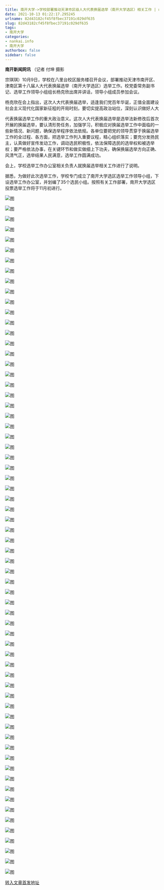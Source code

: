 ```yaml
---
title: 南开大学->学校部署推动天津市区级人大代表换届选举（南开大学选区）相关工作 | nankai.info
date: 2021-10-13 01:22:17.295245
urlname: 82d43182cf45f8fbec37191c029df635
slug: 82d43182cf45f8fbec37191c029df635
tags: 
- 南开大学
categories:
- nankai.info
- 南开大学
authorbox: false
sidebar: false
---
```

**南开新闻网讯** （记者 付坤 摄影

宗琪琪）10月9日，学校在八里台校区服务楼召开会议，部署推动天津市南开区、津南区第十八届人大代表换届选举（南开大学选区）选举工作。校党委常务副书记、选举工作领导小组组长杨克欣出席并讲话，领导小组成员参加会议。

杨克欣在会上指出，这次人大代表换届选举，适逢我们党百年华诞，正值全面建设社会主义现代化国家新征程的开局时刻，要切实提高政治站位，深刻认识做好人大
<!--more-->
代表换届选举工作的重大政治意义。这次人大代表换届选举是选举法新修改后首次开展的换届选举，要认清形势任务，加强学习，积极应对换届选举工作中面临的一些新情况、新问题，确保选举程序依法依规。各单位要把党的领导贯穿于换届选举工作的全过程、各方面，把选举工作列入重要议程，精心组织落实；要充分发扬民主，认真做好宣传发动工作，调动选民积极性，依法保障选民的选举权和被选举权；要严格依法办事，在关键环节和做实做细上下功夫，确保换届选举方向正确、风清气正，选举结果人民满意，选举工作圆满成功。

会上，学校选举工作办公室相关负责人就换届选举相关工作进行了说明。

据悉，为做好此次选举工作，学校专门成立了南开大学选区选举工作领导小组，下设选举工作办公室，并划编了35个选民小组。按照有关工作部署，南开大学选区投票选举工作将于11月初进行。

![图](http://news.nankai.edu.cn/ywsd/system/2021/10/10/g)

![图](http://news.nankai.edu.cn/ywsd/system/2021/10/10/p)

![图](http://news.nankai.edu.cn/ywsd/system/2021/10/10/j)

![图](http://news.nankai.edu.cn/ywsd/system/2021/10/10/)

![图](http://news.nankai.edu.cn/ywsd/system/2021/10/10/5)

![图](http://news.nankai.edu.cn/ywsd/system/2021/10/10/6)

![图](http://news.nankai.edu.cn/ywsd/system/2021/10/10/0)

![图](http://news.nankai.edu.cn/ywsd/system/2021/10/10/4)

![图](http://news.nankai.edu.cn/ywsd/system/2021/10/10/d)

![图](http://news.nankai.edu.cn/ywsd/system/2021/10/10/9)

![图](http://news.nankai.edu.cn/ywsd/system/2021/10/10/0)

![图](http://news.nankai.edu.cn/ywsd/system/2021/10/10/7)

![图](http://news.nankai.edu.cn/ywsd/system/2021/10/10/_)

![图](http://news.nankai.edu.cn/ywsd/system/2021/10/10/6)

![图](http://news.nankai.edu.cn/ywsd/system/2021/10/10/8)

![图](http://news.nankai.edu.cn/ywsd/system/2021/10/10/9)

![图](http://news.nankai.edu.cn/ywsd/system/2021/10/10/1)

![图](http://news.nankai.edu.cn/ywsd/system/2021/10/10/4)

![图](http://news.nankai.edu.cn/ywsd/system/2021/10/10/0)

![图](http://news.nankai.edu.cn/ywsd/system/2021/10/10/0)

![图](http://news.nankai.edu.cn/ywsd/system/2021/10/10/0)

![图](http://news.nankai.edu.cn/ywsd/system/2021/10/10/3)

![图](http://news.nankai.edu.cn/ywsd/system/2021/10/10/0)

![图](http://news.nankai.edu.cn/ywsd/system/2021/10/10/0)

![图](http://news.nankai.edu.cn/)

![图](http://news.nankai.edu.cn/ywsd/system/2021/10/10/9)

![图](http://news.nankai.edu.cn/ywsd/system/2021/10/10/1)

![图](http://news.nankai.edu.cn/ywsd/system/2021/10/10/4)

![图](http://news.nankai.edu.cn/)

![图](http://news.nankai.edu.cn/ywsd/system/2021/10/10/0)

![图](http://news.nankai.edu.cn/ywsd/system/2021/10/10/0)

![图](http://news.nankai.edu.cn/ywsd/system/2021/10/10/0)

![图](http://news.nankai.edu.cn/)

![图](http://news.nankai.edu.cn/ywsd/system/2021/10/10/3)

![图](http://news.nankai.edu.cn/ywsd/system/2021/10/10/0)

![图](http://news.nankai.edu.cn/ywsd/system/2021/10/10/0)

![图](http://news.nankai.edu.cn/)

![图](http://news.nankai.edu.cn/ywsd/system/2021/10/10/c)

![图](http://news.nankai.edu.cn/ywsd/system/2021/10/10/i)

![图](http://news.nankai.edu.cn/ywsd/system/2021/10/10/p)

![图](http://news.nankai.edu.cn/)

![图](http://news.nankai.edu.cn/ywsd/system/2021/10/10/n)

![图](http://news.nankai.edu.cn/ywsd/system/2021/10/10/c)

![图](http://news.nankai.edu.cn/ywsd/system/2021/10/10/)

![图](http://news.nankai.edu.cn/ywsd/system/2021/10/10/u)

![图](http://news.nankai.edu.cn/ywsd/system/2021/10/10/d)

![图](http://news.nankai.edu.cn/ywsd/system/2021/10/10/e)

![图](http://news.nankai.edu.cn/ywsd/system/2021/10/10/)

![图](http://news.nankai.edu.cn/ywsd/system/2021/10/10/i)

![图](http://news.nankai.edu.cn/ywsd/system/2021/10/10/a)

![图](http://news.nankai.edu.cn/ywsd/system/2021/10/10/k)

![图](http://news.nankai.edu.cn/ywsd/system/2021/10/10/n)

![图](http://news.nankai.edu.cn/ywsd/system/2021/10/10/a)

![图](http://news.nankai.edu.cn/ywsd/system/2021/10/10/n)

![图](http://news.nankai.edu.cn/ywsd/system/2021/10/10/)

![图](http://news.nankai.edu.cn/ywsd/system/2021/10/10/s)

![图](http://news.nankai.edu.cn/ywsd/system/2021/10/10/w)

![图](http://news.nankai.edu.cn/ywsd/system/2021/10/10/e)

![图](http://news.nankai.edu.cn/ywsd/system/2021/10/10/n)

![图](http://news.nankai.edu.cn/)

![图](http://news.nankai.edu.cn/)

![图](http://news.nankai.edu.cn/ywsd/system/2021/10/10/:)

![图](http://news.nankai.edu.cn/ywsd/system/2021/10/10/p)

![图](http://news.nankai.edu.cn/ywsd/system/2021/10/10/t)

![图](http://news.nankai.edu.cn/ywsd/system/2021/10/10/t)

![图](http://news.nankai.edu.cn/ywsd/system/2021/10/10/h)

[转入文章首发地址](http://news.nankai.edu.cn/ywsd/system/2021/10/10/030048274.shtml)